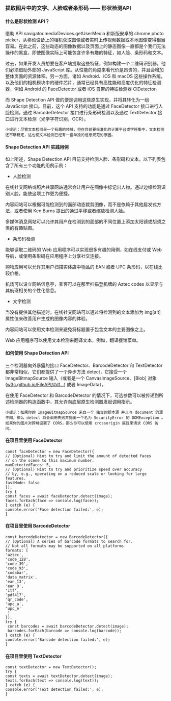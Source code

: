 ### 提取图片中的文字、人脸或者条形码 —— 形状检测API


#### 什么是形状检测 API？

借助 API navigator.mediaDevices.getUserMedia 和新版安卓的 chrome photo picker，从移动设备上的相机获取图像或者实时上传视频数据或本地图像变得相当容易。在此之前，这些动态的图像数据以及页面上的静态图像一直都是个我们无法操作的黑盒，即使图像实际上可能包含许多有趣的特征，如人脸、条形码和文本。

过去，如果开发人员想要在客户端提取这些特征，例如构建一个二维码识别器，他们必须借助外部的 JavaScript 库。从性能的角度来看代价是昂贵的，并且会增加整体页面的资源体积。另一方面，诸如 Android、iOS 和 macOS 这些操作系统，以及他们的相机模块中的硬件芯片，通常已经具有高性能和高度优化的特征检测器，例如 Android 的 FaceDetector 或者 iOS 自带的特征检测器 CIDetector。

而 Shape Detection API 做的便是调用这些原生实现，并将其转化为一组 JavaScript 接口。目前，这个 API 支持的功能是通过 FaceDetector 接口进行人脸检测，通过 BarcodeDetector 接口进行条形码检测以及通过 TextDetector 接口进行文本检测（光学字符识别，OCR）。

    小提示：尽管文本检测是一个有趣的领域，但在目前要标准化的计算平台或字符集中，文本检测还不够稳定，这也使文本检测已经有一套单独的信息规范的原因。


#### Shape Detection API 实践用例


如上所述，Shape Detection API 目前支持检测人脸、条形码和文本。以下列表包含了所有三个功能的用例示例：

- 人脸检测

在线社交网络或照片共享网站通常会让用户在图像中标记出人物。通过边缘检测识别人脸，能使这项工作更为便捷。

内容网站可以根据可能检测到的面部动态裁剪图像，而不是依赖于其他启发式方法，或者使用 Ken Burns 提出的通过平移或者缩放检测人脸。

多媒体消息网站可以允许其用户在检测到的面部的不同位置上添加太阳镜或胡须之类的有趣贴图。

- 条形码检测

能够读取二维码的 Web 应用程序可以实现很多有趣的用例，如在线支付或 Web 导航，或使用条形码在应用程序上分享社交连接。

购物应用可以允许其用户扫描实体店中物品的 EAN 或者 UPC 条形码，以在线比较价格。

机场可以设立网络信息亭，乘客可以在那里扫描登机牌的 Aztec codes 以显示与其航班相关的个性化信息。


- 文字检测

当没有提供其他描述时，在线社交网站可以通过将检测到的文本添加为 img[alt] 属性值来改善用户生成的图像内容的体验。

内容网站可以使用文本检测来避免将标题置于包含文本的主要图像之上。

Web 应用程序可以使用文本检测来翻译文本，例如，翻译餐馆菜单。
#### 如何使用 Shape Detection API

三个检测器向外暴露的接口 FaceDetector、BarcodeDetector 和 TextDetector 都非常相似，它们都提供了一个异步方法 detect，它接受一个 ImageBitmapSource 输入（或者是一个 CanvasImageSource、[Blob] 对象([w3c.github.io/FileAPI/#df…](https://link.juejin.im/?target=https%3A%2F%2Fw3c.github.io%2FFileAPI%2F%23dfn-Blob)) 或者 ImageData）。

在使用 FaceDetector 和 BarcodeDetector 的情况下，可选参数可以被传递到所述检测器的构造函数中，其允许向底层原生检测器发起调用指示。

    小提示：如果你的 ImageBitmapSource 来自一个 独立的脚本源 并且与 document 的源不同，那么 detect 将会调用失败并抛出一个名为 SecurityError 的 DOMException 。如果你的图片对跨域设置了 CORS，那么你可以使用 crossorigin 属性来请求 CORS 访问。


#### 在项目里使用 FaceDetector

    const faceDetector = new FaceDetector({
    // (Optional) Hint to try and limit the amount of detected faces
    // on the scene to this maximum number.
    maxDetectedFaces: 5,
    // (Optional) Hint to try and prioritize speed over accuracy
    // by, e.g., operating on a reduced scale or looking for large features.
    fastMode: false
    });
    try {
    const faces = await faceDetector.detect(image);
    faces.forEach(face => console.log(face));
    } catch (e) {
    console.error('Face detection failed:', e);
    }

#### 在项目里使用 BarcodeDetector

    const barcodeDetector = new BarcodeDetector({
    // (Optional) A series of barcode formats to search for.
    // Not all formats may be supported on all platforms
    formats: [
    'aztec',
    'code_128',
    'code_39',
    'code_93',
    'codabar',
    'data_matrix',
    'ean_13',
    'ean_8',
    'itf',
    'pdf417',
    'qr_code',
    'upc_a',
    'upc_e'
     ]
    });
    try {
     const barcodes = await barcodeDetector.detect(image);
     barcodes.forEach(barcode => console.log(barcode));
    } catch (e) {
    console.error('Barcode detection failed:', e);
    }


#### 在项目里使用 TextDetector

    const textDetector = new TextDetector();
    try {
    const texts = await textDetector.detect(image);
    texts.forEach(text => console.log(text));
    } catch (e) {
    console.error('Text detection failed:', e);
    }

